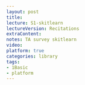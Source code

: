 ```yaml
---
layout: post
title:  
lecture: S1-skitlearn
lectureVersion: Recitations
extraContent: 
notes: TA survey skitlearn
video: 
platform: true
categories: library
tags:
- 1Basic
- platform
---
```

